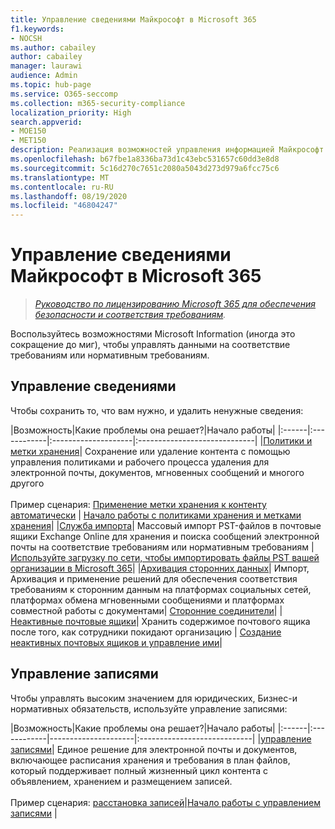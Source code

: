```yaml
---
title: Управление сведениями Майкрософт в Microsoft 365
f1.keywords:
- NOCSH
ms.author: cabailey
author: cabailey
manager: laurawi
audience: Admin
ms.topic: hub-page
ms.service: O365-seccomp
ms.collection: m365-security-compliance
localization_priority: High
search.appverid:
- MOE150
- MET150
description: Реализация возможностей управления информацией Майкрософт в Microsoft 365 для управления данными на соответствие требованиям или нормативным требованиям.
ms.openlocfilehash: b67fbe1a8336ba73d1c43ebc531657c60dd3e8d8
ms.sourcegitcommit: 5c16d270c7651c2080a5043d273d979a6fcc75c6
ms.translationtype: MT
ms.contentlocale: ru-RU
ms.lasthandoff: 08/19/2020
ms.locfileid: "46804247"
---
```

# <a name="microsoft-information-governance-in-microsoft-365"></a>Управление сведениями Майкрософт в Microsoft 365

>*[Руководство по лицензированию Microsoft 365 для обеспечения безопасности и соответствия требованиям](https://aka.ms/ComplianceSD).*

Воспользуйтесь возможностями Microsoft Information (иногда это сокращение до миг), чтобы управлять данными на соответствие требованиям или нормативным требованиям.

## <a name="information-governance"></a>Управление сведениями

Чтобы сохранить то, что вам нужно, и удалить ненужные сведения:
 
|Возможность|Какие проблемы она решает?|Начало работы|
|:------|:------------|:--------------------|:-----------------------------|
|[Политики и метки хранения](retention.md)| Сохранение или удаление контента с помощью управления политиками и рабочего процесса удаления для электронной почты, документов, мгновенных сообщений и многого другого <br /><br />Пример сценария: [Применение метки хранения к контенту автоматически](apply-retention-labels-automatically.md) | [Начало работы с политиками хранения и метками хранения](get-started-with-retention.md)|
|[Служба импорта](importing-pst-files-to-office-365.md)| Массовый импорт PST-файлов в почтовые ящики Exchange Online для хранения и поиска сообщений электронной почты на соответствие требованиям или нормативным требованиям | [Используйте загрузку по сети, чтобы импортировать файлы PST вашей организации в Microsoft 365](use-network-upload-to-import-pst-files.md)|
|[Архивация сторонних данных](archiving-third-party-data.md)| Импорт, Архивация и применение решений для обеспечения соответствия требованиям к сторонним данным на платформах социальных сетей, платформах обмена мгновенными сообщениями и платформах совместной работы с документами| [Сторонние соединители](archiving-third-party-data.md#third-party-data-connectors)|
|[Неактивные почтовые ящики](inactive-mailboxes-in-office-365.md)| Хранить содержимое почтового ящика после того, как сотрудники покидают организацию | [Создание неактивных почтовых ящиков и управление ими](create-and-manage-inactive-mailboxes.md)|

## <a name="records-management"></a>Управление записями

Чтобы управлять высоким значением для юридических, Бизнес-и нормативных обязательств, используйте управление записями:

|Возможность|Какие проблемы она решает?|Начало работы|
|:------|:------------|---------------------|:----------------------------|
|[управление записями](records-management.md)| Единое решение для электронной почты и документов, включающее расписания хранения и требования в план файлов, который поддерживает полный жизненный цикл контента с объявлением, хранением и размещением записей. <br /><br />Пример сценария: [расстановка записей](disposition.md#disposition-of-records)|[Начало работы с управлением записями](get-started-with-records-management.md) |

